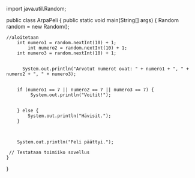 import java.util.Random;

public class ArpaPeli {
    public static void main(String[] args) {
        Random random = new Random();

    //aloitetaan
        int numero1 = random.nextInt(10) + 1;
            int numero2 = random.nextInt(10) + 1;
        int numero3 = random.nextInt(10) + 1;

    
          System.out.println("Arvotut numerot ovat: " + numero1 + ", " + numero2 + ", " + numero3);

        
        if (numero1 == 7 || numero2 == 7 || numero3 == 7) {
             System.out.println("Voitit!");

             
        } else {
            System.out.println("Hävisit.");
        }

        
        
        System.out.println("Peli päättyi.");
 
     // Testataan toimiiko sovellus
    }
}
